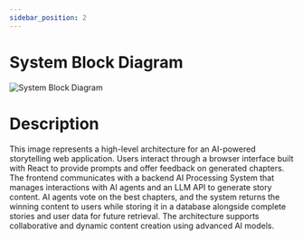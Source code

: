 ```yaml
---
sidebar_position: 2
---
```


# System Block Diagram
![System Block Diagram](../documentation/static/img/System_Block_Diagram.png)

# Description
This image represents a high-level architecture for an AI-powered storytelling web application. 
Users interact through a browser interface built with React to provide prompts and offer feedback on generated chapters. 
The frontend communicates with a backend AI Processing System that manages interactions with AI agents and an LLM API to generate story content. 
AI agents vote on the best chapters, and the system returns the winning content to users while storing it in a database alongside complete stories and user data for future retrieval. 
The architecture supports collaborative and dynamic content creation using advanced AI models.
